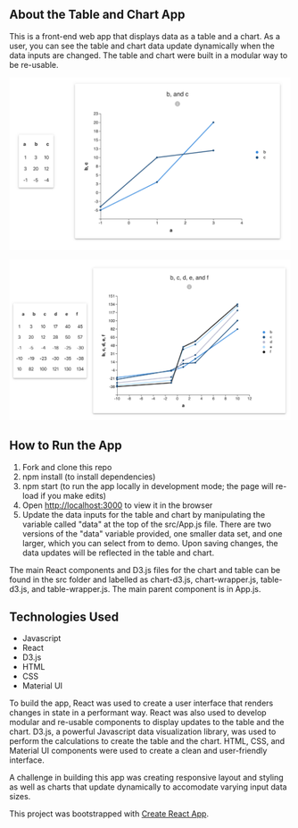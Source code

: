 ## About the Table and Chart App
This is a front-end web app that displays data as a table and a chart. As a user, you can see the table and chart data update dynamically when the data inputs are changed. The table and chart were built in a modular way to be re-usable.

<p align="left">
<img src="public/view-1.png"
     alt="Main View"
     width="600px" height="auto" />
</p>

<p align="left">
<img src="public/view-2.png"
     alt="Main View"
     width="600px" height="auto" />
</p>

## How to Run the App
1. Fork and clone this repo
2. npm install (to install dependencies)
3. npm start (to run the app locally in development mode; the page will re-load if you make edits)
4. Open [http://localhost:3000](http://localhost:3000) to view it in the browser
5. Update the data inputs for the table and chart by manipulating the variable called "data" at the top of the src/App.js file. There are two versions of the "data" variable provided, one smaller data set, and one larger, which you can select from to demo. Upon saving changes, the data updates will be reflected in the table and chart.

The main React components and D3.js files for the chart and table can be found in the src folder and labelled as chart-d3.js, chart-wrapper.js, table-d3.js, and table-wrapper.js. The main parent component is in App.js.

## Technologies Used
- Javascript
- React
- D3.js
- HTML
- CSS
- Material UI

To build the app, React was used to create a user interface that renders changes in state in a performant way. React was also used to develop modular and re-usable components to display updates to the table and the chart. D3.js, a powerful Javascript data visualization library, was used to perform the calculations to create the table and the chart. HTML, CSS, and Material UI components were used to create a clean and user-friendly interface.

A challenge in building this app was creating responsive layout and styling as well as charts that update dynamically to accomodate varying input data sizes.

This project was bootstrapped with [Create React App](https://github.com/facebook/create-react-app).
